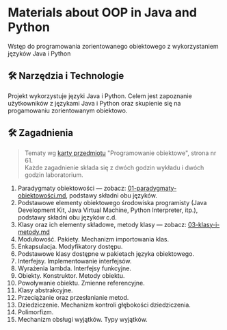 # Materials about OOP in Java and Python
Wstęp do programowania zorientowanego obiektowego z wykorzystaniem języków Java i Python


## 🛠 Narzędzia i Technologie
Projekt wykorzystuje języki Java i Python. Celem jest zapoznanie użytkowników z językami Java i Python oraz skupienie się na progamowaniu zorientowanym obiektowo.  

## 🛠 Zagadnienia
> Tematy wg [karty przedmiotu](https://wi.umg.edu.pl/sites/default/files/zalaczniki/karty_przedmiotow_informatyka_wi_umg_i_stop_st_2025-26.pdf) "Programowanie obiektowe", strona nr 61.  
> Każde zagadnienie składa się z dwóch godzin wykładu i dwóch godzin laboratorium.  

1. Paradygmaty obiektowości — zobacz: [01-paradygmaty-obiektowości.md](./01-paradygmaty-obiektowości.md), podstawy składni obu języków.  
2. Podstawowe elementy obiektowego środowiska programisty (Java Development Kit, Java Virtual Machine, Python Interpreter, itp.), podstawy składni obu języków c.d.  
3. Klasy oraz ich elementy składowe, metody klasy — zobacz: [03-klasy-i-metody.md](./03-klasy-i-metody.md)  
4. Modułowość. Pakiety. Mechanizm importowania klas.  
5. Enkapsulacja. Modyfikatory dostępu.  
6. Podstawowe klasy dostępne w pakietach języka obiektowego.  
7. Interfejsy. Implementowanie interfejsów.  
8. Wyrażenia lambda. Interfejsy funkcyjne.  
9. Obiekty. Konstruktor. Metody obiektu.  
10. Powoływanie obiektu. Zmienne referencyjne.  
11. Klasy abstrakcyjne.  
12. Przeciążanie oraz przesłanianie metod.  
13. Dziedziczenie. Mechanizm kontroli głębokości dziedziczenia.  
14. Polimorfizm.  
15. Mechanizm obsługi wyjątków. Typy wyjątków.  


